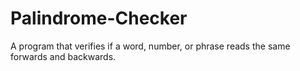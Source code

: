 # Palindrome-Checker
A program that verifies if a word, number, or phrase reads the same forwards and backwards.
